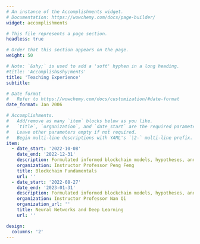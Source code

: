 ```yaml
---
# An instance of the Accomplishments widget.
# Documentation: https://wowchemy.com/docs/page-builder/
widget: accomplishments

# This file represents a page section.
headless: true

# Order that this section appears on the page.
weight: 50

# Note: `&shy;` is used to add a 'soft' hyphen in a long heading.
#title: 'Accomplish&shy;ments'
title: 'Teaching Experience'
subtitle:

# Date format
#   Refer to https://wowchemy.com/docs/customization/#date-format
date_format: Jan 2006

# Accomplishments.
#   Add/remove as many `item` blocks below as you like.
#   `title`, `organization`, and `date_start` are the required parameters.
#   Leave other parameters empty if not required.
#   Begin multi-line descriptions with YAML's `|2-` multi-line prefix.
item:
  - date_start: '2022-10-08'
    date_end: '2022-12-31'
    description: Formulated informed blockchain models, hypotheses, and use cases.
    organization: Instructor Professor Peng Feng
    title: Blockchain Fundamentals
    url: ''
  - date_start: '2022-08-27'
    date_end: '2023-01-31'
    description: Formulated informed blockchain models, hypotheses, and use cases.
    organization: Instructor Professor Nan Qi
    organization_url: ''
    title: Neural Networks and Deep Learning
    url: ''

design:
  columns: '2'
---
```

